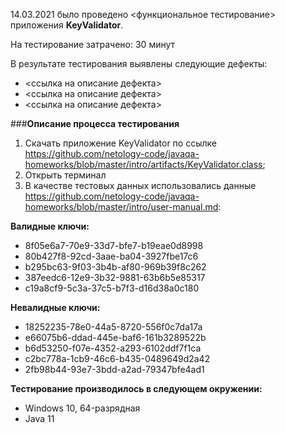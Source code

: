 14.03.2021 было проведено <функциональное тестирование> приложения **KeyValidator**.

На тестирование затрачено: 30 минут

В результате тестирования выявлены следующие дефекты:

* <ссылка на описание дефекта>
* <ссылка на описание дефекта>
* <ссылка на описание дефекта>

###**Описание процесса тестирования**

1. Скачать приложение KeyValidator по ссылке <https://github.com/netology-code/javaqa-homeworks/blob/master/intro/artifacts/KeyValidator.class>;
2. Открыть терминал
3. В качестве тестовых данных использовались данные <https://github.com/netology-code/javaqa-homeworks/blob/master/intro/user-manual.md>:

**Валидные ключи:**

* 8f05e6a7-70e9-33d7-bfe7-b19eae0d8998
* 80b427f8-92cd-3aae-ba04-3927fbe17c6
* b295bc63-9f03-3b4b-af80-969b39f8c262
* 387eedc6-12e9-3b32-9881-63b6b5e85317
* c19a8cf9-5c3a-37c5-b7f3-d16d38a0c180

**Невалидные ключи:**

* 18252235-78e0-44a5-8720-556f0c7da17a
* e66075b6-ddad-445e-baf6-161b3289522b
* b6d53250-f07e-4352-a293-6102ddf7f1ca
* c2bc778a-1cb9-46c6-b435-0489649d2a42
* 2fb98b44-93e7-3bdd-a2ad-79347bfe4ad1

**Тестирование производилось в следующем окружении:**

* Windows 10, 64-разрядная
* Java 11 

